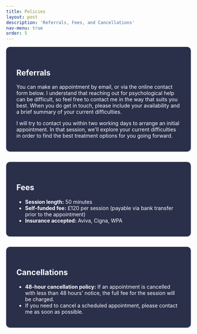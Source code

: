 ```yaml
---
title: Policies
layout: post
description: 'Referrals, Fees, and Cancellations'
nav-menu: true
order: 5
---
```


<div class="box" style="background: #2a2f4a; color: #fff; border-radius: 10px; margin-bottom: 2em; padding: 2em 2em 1.5em 2em;">
  <h2>Referrals</h2>
  <p>You can make an appointment by email, or via the online contact form below. I understand that reaching out for psychological help can be difficult, so feel free to contact me in the way that suits you best. When you do get in touch, please include your availability and a brief summary of your current difficulties.</p>
  <p>I will try to contact you within two working days to arrange an initial appointment. In that session, we'll explore your current difficulties in order to find the best treatment options for you going forward.</p>
</div>

<div class="box" style="background: #2a2f4a; color: #fff; border-radius: 10px; margin-bottom: 2em; padding: 2em 2em 1.5em 2em;">
  <h2>Fees</h2>
  <ul style="margin-bottom: 1em;">
    <li><b>Session length:</b> 50 minutes</li>
    <li><b>Self-funded fee:</b> £120 per session (payable via bank transfer prior to the appointment)</li>
    <li><b>Insurance accepted:</b> Aviva, Cigna, WPA</li>
  </ul>
</div>

<div class="box" style="background: #2a2f4a; color: #fff; border-radius: 10px; margin-bottom: 2em; padding: 2em 2em 1.5em 2em;">
  <h2>Cancellations</h2>
  <ul>
    <li><b>48-hour cancellation policy:</b> If an appointment is cancelled with less than 48 hours' notice, the full fee for the session will be charged.</li>
    <li>If you need to cancel a scheduled appointment, please contact me as soon as possible.</li>
  </ul>
</div>
